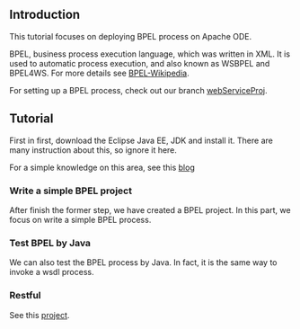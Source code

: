 ## Introduction

This tutorial focuses on deploying BPEL process on Apache ODE.

BPEL, business process execution language, which was written in XML. It is used to automatic process execution, and also known as WSBPEL and BPEL4WS. For more details see [BPEL-Wikipedia](https://en.wikipedia.org/wiki/Business_Process_Execution_Language).

For setting up a BPEL process, check out our branch [webServiceProj](https://github.com/taoyouxian/TravelAgencySys/tree/webServiceProj).

## Tutorial

First in first, download the Eclipse Java EE, JDK and install it. There are many instruction about this, so ignore it here.

For a simple knowledge on this area, see this [blog](http://blog.csdn.net/qq_22642239/article/details/68062437)

### Write a simple BPEL project
After finish the former step, we have created a BPEL project. In this part, we focus on write a simple BPEL process.

### Test BPEL by Java
We can also test the BPEL process by Java. In fact, it is the same way to invoke a wsdl process.

### Restful
See this [project](https://github.com/taoyouxian/datasvr).